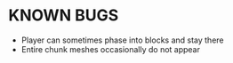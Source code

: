 # KNOWN BUGS

- Player can sometimes phase into blocks and stay there  
- Entire chunk meshes occasionally do not appear  